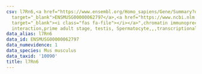 ```yaml
---
csv: l7Rn6,<a href="https://www.ensembl.org/Homo_sapiens/Gene/Summary?db=core;g=ENSMUSG00000062797"
  target="_blank">ENSMUSG00000062797</a>,<a href="https://www.ncbi.nlm.nih.gov/pubmed/25450459"
  target="_blank"><i class="fas fa-file"></i></a>",chromatin immunoprecipitation assay,direct
  interaction,prime adult stage, testis, Spermatocyte,,,transcriptional regulation,
data_alias: l7Rn6
data_id: ENSMUSG00000062797
data_numevidence: 1
data_species: Mus musculus
data_taxid: '10090'
title: l7Rn6
---
```

